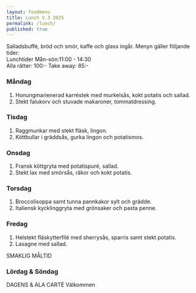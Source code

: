 ```yaml
---
layout: foodmenu
title: Lunch V.3 2025
permalink: /lunch/
published: true
---
```

Salladsbuffé, bröd och smör, kaffe och glass ingår.
Menyn gäller följande tider:  
Lunchtider  Mån-sön:11:00 - 14:30  
Alla rätter: 100:- Take away: 85:-
                                
### Måndag

1. Honungmarienerad karréstek med murkelsås, kokt potatis och sallad.
2. Stekt falukorv och stuvade makaroner, tommatdressing.

### Tisdag

1. Raggmunkar med stekt fläsk, lingon.
2. Köttbullar i gräddsås, gurka lingon och potatismos. 

### Onsdag

1. Fransk köttgryta med potatispuré, sallad.
2. Stekt lax med smörsås, räkor och kokt potatis.

### Torsdag

1. Broccolisoppa samt tunna pannkakor sylt och grädde. 
2. Italiensk kycklinggryta med grönsaker och pasta penne.

### Fredag  

1. Helstekt fläskytterfilé med sherrysås, sparris samt stekt potatis.
2. Lasagne med sallad.

SMAKLIG MÅLTID  
### Lördag & Söndag 
DAGENS & ALA CARTÈ
Välkommen
    
       
    

   
    
   
     
